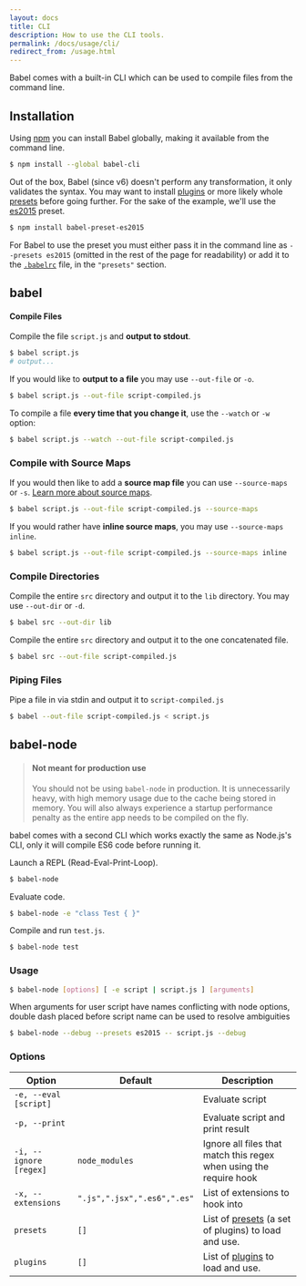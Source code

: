 ```yaml
---
layout: docs
title: CLI
description: How to use the CLI tools.
permalink: /docs/usage/cli/
redirect_from: /usage.html
---
```


<p class="lead">
  Babel comes with a built-in CLI which can be used to compile files from the
  command line.
</p>

## Installation

Using [npm](https://www.npmjs.com/) you can install Babel globally, making it
available from the command line.

```sh
$ npm install --global babel-cli
```

Out of the box, Babel (since v6) doesn't perform any transformation, it only validates the syntax. You may want to install [plugins](/docs/plugins) or more likely whole [presets](/docs/plugins/#presets) before going further. For the sake of the example, we'll use the [es2015](/docs/plugins/preset-es2015/) preset.

```sh
$ npm install babel-preset-es2015
```

For Babel to use the preset you must either pass it in the command line as `--presets es2015` (omitted in the rest of the page for readability) or add it to the [`.babelrc`](/docs/usage/babelrc/) file, in the `"presets"` section.

## babel

#### Compile Files

Compile the file `script.js` and **output to stdout**.

```sh
$ babel script.js
# output...
```

If you would like to **output to a file** you may use `--out-file` or `-o`.

```sh
$ babel script.js --out-file script-compiled.js
```

To compile a file **every time that you change it**, use the `--watch` or `-w` option:

```sh
$ babel script.js --watch --out-file script-compiled.js
```

### Compile with Source Maps

If you would then like to add a **source map file** you can use
`--source-maps` or `-s`. [Learn more about source maps](http://www.html5rocks.com/en/tutorials/developertools/sourcemaps/).

```sh
$ babel script.js --out-file script-compiled.js --source-maps
```

If you would rather have **inline source maps**, you may use `--source-maps inline`.

```sh
$ babel script.js --out-file script-compiled.js --source-maps inline
```

### Compile Directories

Compile the entire `src` directory and output it to the `lib` directory. You may use `--out-dir` or `-d`.

```sh
$ babel src --out-dir lib
```

Compile the entire `src` directory and output it to the one concatenated file.

```sh
$ babel src --out-file script-compiled.js
```

### Piping Files

Pipe a file in via stdin and output it to `script-compiled.js`

```sh
$ babel --out-file script-compiled.js < script.js
```

## babel-node

<blockquote class="babel-callout babel-callout-warning">
  <h4>Not meant for production use</h4>
  <p>
    You should not be using <code>babel-node</code> in production. It is unnecessarily heavy,
    with high memory usage due to the cache being stored in memory. You will also always
    experience a startup performance penalty as the entire app needs to be compiled on the fly.
  </p>
</blockquote>

babel comes with a second CLI which works exactly the same as Node.js's CLI, only
it will compile ES6 code before running it.

Launch a REPL (Read-Eval-Print-Loop).

```sh
$ babel-node
```

Evaluate code.

```sh
$ babel-node -e "class Test { }"
```

Compile and run `test.js`.

```sh
$ babel-node test
```

### Usage

```sh
$ babel-node [options] [ -e script | script.js ] [arguments]
```

When arguments for user script have names conflicting with node options, double dash placed before script name can be used to resolve ambiguities

```sh
$ babel-node --debug --presets es2015 -- script.js --debug
```

### Options

| Option                   | Default              | Description                     |
| ------------------------ | -------------------- | ------------------------------- |
| `-e, --eval [script]`    |                      | Evaluate script                 |
| `-p, --print`            |                      | Evaluate script and print result |
| `-i, --ignore [regex]`   | `node_modules`       | Ignore all files that match this regex when using the require hook |
| `-x, --extensions`       | `".js",".jsx",".es6",".es"` | List of extensions to hook into |
| `presets`                | `[]`                 | List of [presets](/docs/plugins/#presets) (a set of plugins) to load and use. |
| `plugins`                | `[]`                 | List of [plugins](/docs/plugins/) to load and use. |
